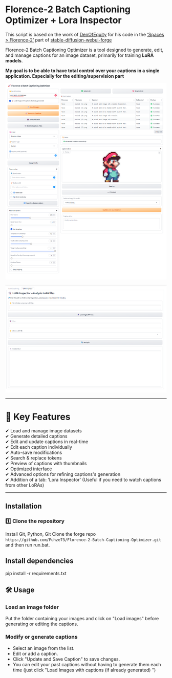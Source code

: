 # Florence-2 Batch Captioning Optimizer + Lora Inspector

This script is based on the work of [DenOfEquity](https://github.com/DenOfEquity) for his code in the [‘Spaces > Florence-2‘](https://github.com/lllyasviel/stable-diffusion-webui-forge/tree/main/extensions-builtin/forge_space_florence_2) part of [stable-diffusion-webui-forge](https://github.com/lllyasviel/stable-diffusion-webui-forge)

Florence-2 Batch Captioning Optimizer is a tool designed to generate, edit, and manage captions for an image dataset, primarily for training **LoRA models**.  

**My goal is to be able to have total control over your captions in a single application. Especially for the editing/supervision part**

![image](https://raw.githubusercontent.com/Fuhze73/Florence-2-Batch-Captioning-Optimizer/refs/heads/main/screen.png)

![image](https://raw.githubusercontent.com/Fuhze73/Florence-2-Batch-Captioning-Optimizer/refs/heads/main/screen2.png)

---

# 📌 Key Features

✔ Load and manage image datasets  
✔ Generate detailed captions  
✔ Edit and update captions in real-time  
✔ Edit each caption individually  
✔ Auto-save modifications  
✔ Search & replace tokens  
✔ Preview of captions with thumbnails  
✔ Optimized interface  
✔ Advanced options for refining captions's generation  
✔ Addition of a tab: ‘Lora Inspector’ (Useful if you need to watch captions from other LoRAs)

---

##  Installation

### 1️⃣ Clone the repository

Install Git, Python, Git Clone the forge repo `https://github.com/Fuhze73/Florence-2-Batch-Captioning-Optimizer.git` and then run run.bat.

## Install dependencies


pip install -r requirements.txt


## 🛠 Usage

### Load an image folder

Put the folder containing your images and click on "Load images" before generating or editing the captions.

### Modify or generate captions

- Select an image from the list.
- Edit or add a caption.
- Click "Update and Save Caption" to save changes.
- You can edit your past captions without having to generate them each time (just click "Load Images with captions (if already generated) ")



